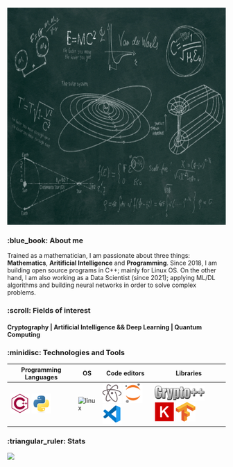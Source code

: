 <p align="center"> <img src="https://github.com/AndryRafam/andryrafam/blob/main/Maths.gif" width="1400" height="500"/>
<h3> :blue_book: About me </h3>

Trained as a mathematician, I am passionate about three things: **Mathematics**, **Aritificial Intelligence** and **Programming**. Since 2018, I am building open source programs in C++; mainly for Linux OS. On the other hand, I am also working as a Data Scientist (since 2021); applying ML/DL algorithms and building neural networks in order to solve complex problems. 

<h3> :scroll: Fields of interest </h3>

<h4> Cryptography | Artificial Intelligence && Deep Learning | Quantum Computing </h4>
  
<h3> :minidisc: Technologies and Tools </h3>

| Programming Languages | OS | Code editors | Libraries |
| --- | --- | --- | --- |
| <img src="https://github.com/devicons/devicon/blob/master/icons/cplusplus/cplusplus-line.svg" width="45" height="45"/> <img src="https://github.com/devicons/devicon/blob/master/icons/python/python-original.svg" width="45" height="45"/> | <img src="https://github.com/simple-icons/simple-icons/blob/develop/icons/linux.svg" alt="linux" width="45" height="45"/> | <img src="https://github.com/AndryRafam/andryrafam/blob/main/atom-original.svg" width="45" height="45"/> <img src="https://github.com/devicons/devicon/blob/master/icons/jupyter/jupyter-original.svg" width="45" height="45"> <img src="https://github.com/AndryRafam/andryrafam/blob/main/vscode.png" width="45" height="45"/> | <img src="https://github.com/AndryRafam/andryrafam/blob/main/Crypto%2B%2B-logo.png" width="115" height="35"/> <img src="https://github.com/AndryRafam/andryrafam/blob/main/Keras_logo.svg.png" width="45" height="45"/> <img src="https://github.com/AndryRafam/andryrafam/blob/main/Tensorflow_logo.svg.png" width="45" height="45"/>

<h3> :triangular_ruler: Stats </h3>
 
![](https://github-readme-stats.vercel.app/api?username=AndryRafam&show_icons=true&theme=tomorrow)
